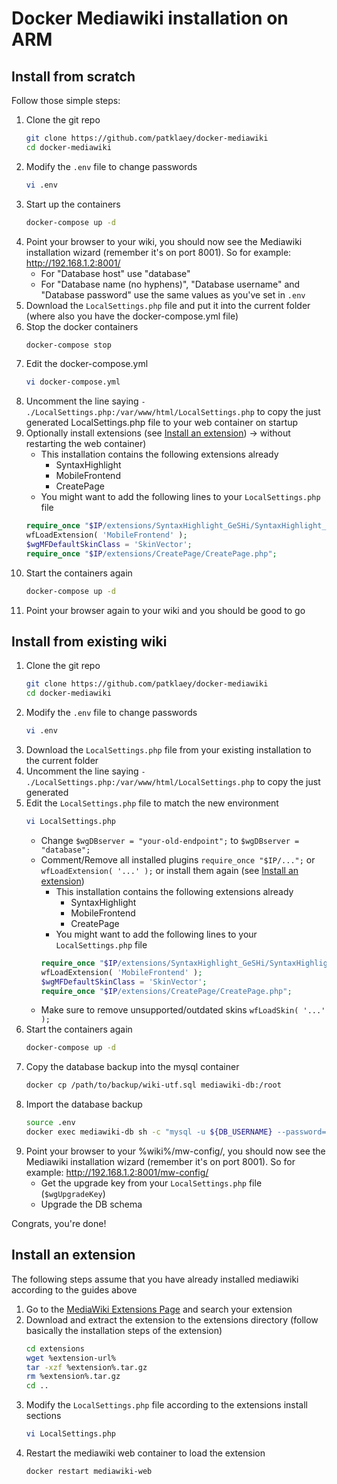 # Docker Mediawiki installation on ARM

## Install from scratch

Follow those simple steps: 

1. Clone the git repo
    ```bash
    git clone https://github.com/patklaey/docker-mediawiki
    cd docker-mediawiki
    ```
1. Modify the ```.env``` file to change passwords
    ```bash
    vi .env
    ```
1. Start up the containers
    ```bash
    docker-compose up -d
    ```
1. Point your browser to your wiki, you should now see the Mediawiki installation wizard (remember it's on
 port 8001). So for example: http://192.168.1.2:8001/
    * For "Database host" use "database"
    * For "Database name (no hyphens)", "Database username" and "Database password" use the same values as you've set 
    in ```.env```
1. Download the ```LocalSettings.php``` file and put it into the current folder (where also you have the 
docker-compose.yml file)
1. Stop the docker containers
    ```bash
    docker-compose stop
    ```
1. Edit the docker-compose.yml
    ```bash
    vi docker-compose.yml
    ```
1. Uncomment the line saying ```- ./LocalSettings.php:/var/www/html/LocalSettings.php``` to copy the just generated 
LocalSettings.php file to your web container on startup
1. Optionally install extensions (see [Install an extension](#install-an-extension)) -> without restarting the web 
container)
    * This installation contains the following extensions already
        * SyntaxHighlight
        * MobileFrontend
        * CreatePage
    * You might want to add the following lines to your ```LocalSettings.php``` file
    ```php
    require_once "$IP/extensions/SyntaxHighlight_GeSHi/SyntaxHighlight_GeSHi.php";
    wfLoadExtension( 'MobileFrontend' );
    $wgMFDefaultSkinClass = 'SkinVector';
    require_once "$IP/extensions/CreatePage/CreatePage.php";
    ```
1. Start the containers again
    ```bash
    docker-compose up -d
    ```
1. Point your browser again to your wiki and you should be good to go

## Install from existing wiki

1. Clone the git repo
    ```bash
    git clone https://github.com/patklaey/docker-mediawiki
    cd docker-mediawiki
    ```
1. Modify the ```.env``` file to change passwords
    ```bash
    vi .env
    ```
1. Download the ```LocalSettings.php``` file from your existing installation to the current folder
1. Uncomment the line saying ```- ./LocalSettings.php:/var/www/html/LocalSettings.php``` to copy the just generated 
1. Edit the ```LocalSettings.php``` file to match the new environment
    ```bash
    vi LocalSettings.php
    ```
    * Change ```$wgDBserver = "your-old-endpoint";``` to ```$wgDBserver = "database";```
    * Comment/Remove all installed plugins ```require_once "$IP/...";``` or ```wfLoadExtension( '...' );``` or install
    them again (see [Install an extension](#install-an-extension))
        * This installation contains the following extensions already
            * SyntaxHighlight
            * MobileFrontend
            * CreatePage
        * You might want to add the following lines to your ```LocalSettings.php``` file
        ```php
        require_once "$IP/extensions/SyntaxHighlight_GeSHi/SyntaxHighlight_GeSHi.php";
        wfLoadExtension( 'MobileFrontend' );
        $wgMFDefaultSkinClass = 'SkinVector';
        require_once "$IP/extensions/CreatePage/CreatePage.php";
        ```
    * Make sure to remove unsupported/outdated skins ``wfLoadSkin( '...' );``
1. Start the containers again
    ```bash
    docker-compose up -d
    ```
1. Copy the database backup into the mysql container
    ```bash
    docker cp /path/to/backup/wiki-utf.sql mediawiki-db:/root
    ```
1. Import the database backup
    ```bash
    source .env
    docker exec mediawiki-db sh -c "mysql -u ${DB_USERNAME} --password=${DB_PASSWORD} ${DB_NAME} < /root/wiki-utf.sql"  
    ```
1. Point your browser to your %wiki%/mw-config/, you should now see the Mediawiki installation wizard (remember it's on
 port 8001). So for example: http://192.168.1.2:8001/mw-config/
    * Get the upgrade key from your ```LocalSettings.php``` file (```$wgUpgradeKey```)
    * Upgrade the DB schema

Congrats, you're done!

## Install an extension

The following steps assume that you have already installed mediawiki according to the guides above

1. Go to the [MediaWiki Extensions Page](https://www.mediawiki.org/wiki/Special:ExtensionDistributor) and search your
extension
1. Download and extract the extension to the extensions directory (follow basically the installation steps of the 
extension)
    ```bash
    cd extensions
    wget %extension-url%
    tar -xzf %extension%.tar.gz
    rm %extension%.tar.gz
    cd ..
    ```
1. Modify the ```LocalSettings.php``` file according to the extensions install sections
    ```bash
    vi LocalSettings.php
    ```
1. Restart the mediawiki web container to load the extension
    ```bash
    docker restart mediawiki-web
    ```